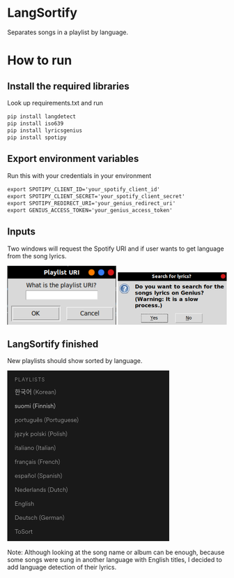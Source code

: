 # LangSortify
Separates songs in a playlist by language.

# How to run
## Install the required libraries
Look up requirements.txt and run
```
pip install langdetect
pip install iso639
pip install lyricsgenius
pip install spotipy
```

## Export environment variables
Run this with your credentials in your environment
```
export SPOTIPY_CLIENT_ID='your_spotify_client_id'
export SPOTIPY_CLIENT_SECRET='your_spotify_client_secret'
export SPOTIPY_REDIRECT_URI='your_genius_redirect_uri'
export GENIUS_ACCESS_TOKEN='your_genius_access_token'
```
## Inputs
Two windows will request the Spotify URI and if user wants to get language from the song lyrics.

<img src="/screenshots/spotify_uri.png" alt="Spotify URI window." width="250"/>

<img src="/screenshots/genius_window.png" alt="Genius search window." width="250"/>

## LangSortify finished
New playlists should show sorted by language.

![Sorted playlists.](/screenshots/sorted_playlists.png?raw=true)


Note: Although looking at the song name or album can be enough, because some songs were sung in another language with English titles, I decided to add language detection of their lyrics.
